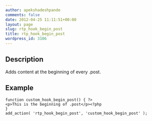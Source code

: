 ```yaml
---
author: apekshadeshpande
comments: false
date: 2012-04-25 11:11:51+00:00
layout: page
slug: rtp_hook_begin_post
title: rtp_hook_begin_post
wordpress_id: 3106
---
```


## Description


Adds content at the beginning of every .post.


## Example



    
    function custom_hook_begin_post() { ?>
    <p>This is the beginning of .post</p><?php
    }
    add_action( 'rtp_hook_begin_post', 'custom_hook_begin_post' );
